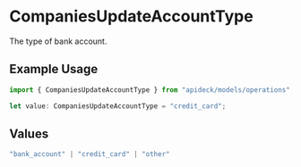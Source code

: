# CompaniesUpdateAccountType

The type of bank account.

## Example Usage

```typescript
import { CompaniesUpdateAccountType } from "apideck/models/operations";

let value: CompaniesUpdateAccountType = "credit_card";
```

## Values

```typescript
"bank_account" | "credit_card" | "other"
```